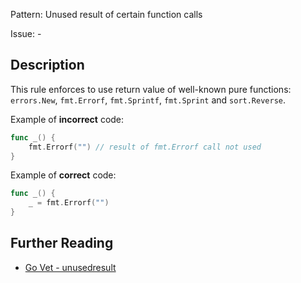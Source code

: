 Pattern: Unused result of certain function calls

Issue: -

## Description

This rule enforces to use return value of well-known pure functions: `errors.New`, `fmt.Errorf`, `fmt.Sprintf`, `fmt.Sprint` and `sort.Reverse`.

Example of **incorrect** code:

```go
func _() {
	fmt.Errorf("") // result of fmt.Errorf call not used
}
```

Example of **correct** code:

```go
func _() {
	_ = fmt.Errorf("")
}
```

## Further Reading

* [Go Vet - unusedresult](https://golang.org/cmd/vet/#hdr-Unused_result_of_certain_function_calls)
